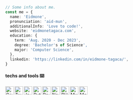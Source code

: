 ```ts
// Some info about me.
const me = {
  name: 'Eidmone',
  pronunciation: 'aid-mun',
  additionalInfo: 'Love to code!',
  website: 'eidmonetagaca.com',
  education: {
    term: 'Aug. 2020 - Dec 2023',
    degree: 'Bachelor's of Science',
    major: 'Computer Science',
  },
  linkedin: 'https://linkedin.com/in/eidmone-tagaca/',
}
```

#### techs and tools ⌨️

<img align="left" alt="C++" width="26px" src="https://res.cloudinary.com/deb6r2y8g/image/upload/v1659577550/1_dodz7y.png" />

<img align="left" alt="TypeScript" width="26px" src="https://res.cloudinary.com/deb6r2y8g/image/upload/v1681705634/typescript_mpr04g.svg"/>

<img align="left" alt="JavaScript" width="26px" src="https://res.cloudinary.com/deb6r2y8g/image/upload/v1659577557/2_tippqt.png" />

<img align="left" alt="Python" width="26px" src="https://res.cloudinary.com/deb6r2y8g/image/upload/v1659577560/3_m8nqbx.png" />

<img align="left" alt="React" width="26px" src="https://res.cloudinary.com/deb6r2y8g/image/upload/v1659577571/6_qeoyqz.png"/>

<img align="left" alt="Next" width="26px" src="https://res.cloudinary.com/deb6r2y8g/image/upload/v1681707160/nextjs_oobcyf.svg"/>

<img align="left" alt="PHP" width="26px" src="https://res.cloudinary.com/deb6r2y8g/image/upload/v1659577563/4_bsjrcc.png"/>

<img align="left" alt="MySQL" width="26px" src="https://res.cloudinary.com/deb6r2y8g/image/upload/v1659577566/5_iv3tgz.png" />

<img align="left" alt="MongoDB" width="26px" src="https://res.cloudinary.com/deb6r2y8g/image/upload/v1681707164/mongodb_omjpaz.svg" />
